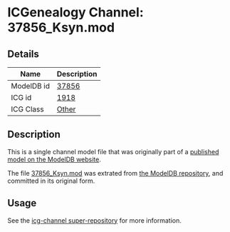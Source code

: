 # ICGenealogy Channel: 37856\_Ksyn.mod

## Details

Name | Description
---- | -----------
ModelDB id | [37856](http://senselab.med.yale.edu/ModelDB/ShowModel.cshtml?model=37856)
ICG id | [1918](http://icg.neurotheory.ox.ac.uk/channels/other/1918)
ICG Class | [Other](http://icg.neurotheory.ox.ac.uk/channels/other)

## Description

This is a single channel model file that was originally part of a [published model on the ModelDB website](http://senselab.med.yale.edu/mModelDB/ShowModel.cshtml?model=37856).

The file [37856\_Ksyn.mod](37856_Ksyn.mod) was extrated from [the ModelDB repository](http://senselab.med.yale.edu/ModelDB/ShowModel.cshtml?model=37856), and committed in its original form.

## Usage

See the [icg-channel super-repository](https://github.com/icgenealogy/icg-channels) for more information.